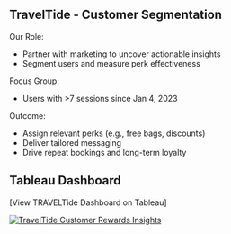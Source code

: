 ## TravelTide - Customer Segmentation

Our Role:
* Partner with marketing to uncover actionable insights
* Segment users and measure perk effectiveness

Focus Group:
* Users with >7 sessions since Jan 4, 2023

Outcome:

* Assign relevant perks (e.g., free bags, discounts)
* Deliver tailored messaging
* Drive repeat bookings and long-term loyalty


## Tableau Dashboard
[View TRAVELTide Dashboard on Tableau]<div class='tableauPlaceholder' id='viz1747550041949' style='position: relative'><noscript><a href='#'><img alt='TravelTide Customer Rewards Insights ' src='https:&#47;&#47;public.tableau.com&#47;static&#47;images&#47;Vi&#47;Visualisation_Mastery_Project&#47;TravelTideCustomerRewardsInsights&#47;1_rss.png' style='border: none' /></a></noscript><object class='tableauViz'  style='display:none;'><param name='host_url' value='https%3A%2F%2Fpublic.tableau.com%2F' /> <param name='embed_code_version' value='3' /> <param name='site_root' value='' /><param name='name' value='Visualisation_Mastery_Project&#47;TravelTideCustomerRewardsInsights' /><param name='tabs' value='no' /><param name='toolbar' value='yes' /><param name='static_image' value='https:&#47;&#47;public.tableau.com&#47;static&#47;images&#47;Vi&#47;Visualisation_Mastery_Project&#47;TravelTideCustomerRewardsInsights&#47;1.png' /> <param name='animate_transition' value='yes' /><param name='display_static_image' value='yes' /><param name='display_spinner' value='yes' /><param name='display_overlay' value='yes' /><param name='display_count' value='yes' /><param name='language' value='en-GB' /><param name='filter' value='publish=yes%5D%29' /></object></div>                <script type='text/javascript'>                    var divElement = document.getElementById('viz1747550041949');                    var vizElement = divElement.getElementsByTagName('object')[0];                    if ( divElement.offsetWidth > 800 ) { vizElement.style.width='100%';vizElement.style.height=(divElement.offsetWidth*0.75)+'px';} else if ( divElement.offsetWidth > 500 ) { vizElement.style.width='100%';vizElement.style.height=(divElement.offsetWidth*0.75)+'px';} else { vizElement.style.width='100%';vizElement.style.height='1977px';}                     var scriptElement = document.createElement('script');                    scriptElement.src = 'https://public.tableau.com/javascripts/api/viz_v1.js';                    vizElement.parentNode.insertBefore(scriptElement, vizElement);                </script>
